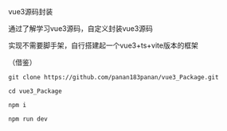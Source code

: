 vue3源码封装

通过了解学习vue3源码，自定义封装vue3源码

实现不需要脚手架，自行搭建起一个vue3+ts+vite版本的框架

（借鉴）


```git
git clone https://github.com/panan183panan/vue3_Package.git

cd vue3_Package

npm i

npm run dev
```

